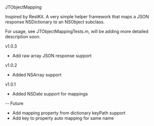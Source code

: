 JTObjectMapping

Inspired by RestKit. A very simple helper framework that maps a JSON response NSDictionary to an NSObject subclass.


For usage, see JTObjectMappingTests.m, will be adding more detailed description soon.

v1.0.3
- Add raw array JSON response support

v1.0.2
- Added NSArray support

v1.0.1
- Added NSDate support for mappings


--
Future

- Add mapping property from dictionary keyPath support
- Add key to property auto mapping for same name

